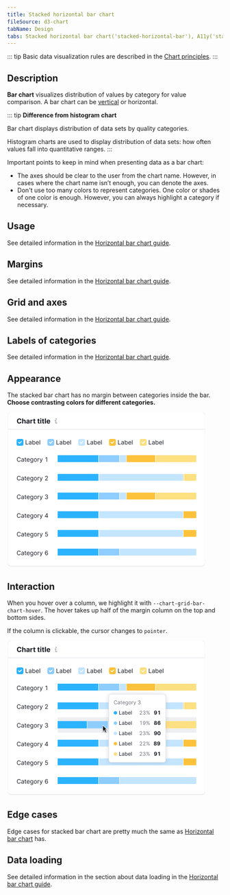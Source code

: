 ```yaml
---
title: Stacked horizontal bar chart
fileSource: d3-chart
tabName: Design
tabs: Stacked horizontal bar chart('stacked-horizontal-bar'), A11y('stacked-horizontal-bar-a11y'), API('stacked-horizontal-bar-api'), Examples('stacked-horizontal-bar-d3-code'), Changelog('d3-chart-changelog')
---
```


::: tip
Basic data visualization rules are described in the [Chart principles](/data-display/d3-chart).
:::

## Description

**Bar chart** visualizes distribution of values by category for value comparison. A bar chart can be [vertical](/data-display/bar-chart/) or horizontal.

::: tip
**Difference from histogram chart**

Bar chart displays distribution of data sets by quality categories.

Histogram charts are used to display distribution of data sets: how often values fall into quantitative ranges.
:::

Important points to keep in mind when presenting data as a bar chart:

- The axes should be clear to the user from the chart name. However, in cases where the chart name isn’t enough, you can denote the axes.
- Don't use too many colors to represent categories. One color or shades of one color is enough. However, you can always highlight a category if necessary.

## Usage

See detailed information in the [Horizontal bar chart guide](/data-display/bar-horizontal/#ac6451).

## Margins

See detailed information in the [Horizontal bar chart guide](/data-display/bar-horizontal/#abd326).

## Grid and axes

See detailed information in the [Horizontal bar chart guide](/data-display/bar-horizontal/#a9e6f0).

## Labels of categories

See detailed information in the [Horizontal bar chart guide](/data-display/bar-horizontal/#a05155).

## Appearance

The stacked bar chart has no margin between categories inside the bar. **Choose contrasting colors for different categories.**

![bar-chart stacked](static/stacked.png)

## Interaction

When you hover over a column, we highlight it with `--chart-grid-bar-chart-hover`. The hover takes up half of the margin column on the top and bottom sides.

If the column is clickable, the cursor changes to `pointer`.

![stacked bar chart](static/hover.png)

## Edge cases

Edge cases for stacked bar chart are pretty much the same as [Horizontal bar chart](/data-display/bar-horizontal/#a54381) has.

## Data loading

See detailed information in the section about data loading in the [Horizontal bar chart guide](/data-display/bar-horizontal/#ac26f2).

